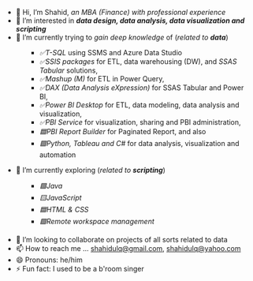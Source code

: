 - 👋 Hi, I’m Shahid, _an MBA (Finance) with professional experience_
- 👀 I’m interested in ___data design, data analysis, data visualization and scripting___
- 🌱 I’m currently trying to _gain deep knowledge_ of (_related to __data___)<ul><ul><ul>
<li><i>✅T-SQL</i> using SSMS and Azure Data Studio  </li>
<li><i>✅SSIS packages</i> for ETL, data warehousing (DW), and <i>SSAS Tabular</i> solutions,  </li>
<li><i>✅Mashup (M)</i> for ETL in Power Query,  </li>
<li><i>✅DAX (Data Analysis eXpression)</i> for SSAS Tabular and Power BI,  </li>
<li><i>✅Power BI Desktop</i> for ETL, data modeling, data analysis and visualization,  </li>
<li><i>✅PBI Service</i> for visualization, sharing and PBI administration,  </li>
<li><i>🟦PBI Report Builder</i> for Paginated Report, and also   </li>
<li><i>🟪Python, Tableau and C#</i>  for data analysis, visualization and automation</li></ul></ul></ul>

- 🌱 I’m currently exploring (_related to __scripting___)<ul><ul><ul>
<li> <i>🟩Java</i> </li>
<li> <i>🟨JavaScript</i> </li>
<li> <i>🟦HTML & CSS</i> </li>
<li> <i>🟪Remote workspace management</i> </li>
</ul></ul></ul>

- 💞️ I’m looking to collaborate on projects of all sorts related to data
- 📫 How to reach me ... shahidulq@gmail.com, shahidulq@yahoo.com
- 😄 Pronouns: he/him
- ⚡ Fun fact: I used to be a b'room singer

<!---
shahidulq/shahidulq is a ✨ special ✨ repository because its `README.md` (this file) appears on your GitHub profile.
You can click the Preview link to take a look at your changes.
--->
